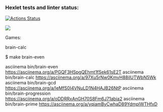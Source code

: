 ### Hexlet tests and linter status:
[![Actions Status](https://github.com/VictoriaBoyarkina/frontend-project-44/workflows/hexlet-check/badge.svg)](https://github.com/VictoriaBoyarkina/frontend-project-44/actions)

<a href="https://codeclimate.com/github/VictoriaBoyarkina/frontend-project-44/maintainability"><img src="https://api.codeclimate.com/v1/badges/b08117e8f80826afbb89/maintainability" /></a>

Games:

brain-calc

$ make brain-even
<script async id="asciicast-nBiwzB9BzjsCoE68Be3KKNed6" src="https://asciinema.org/a/nBiwzB9BzjsCoE68Be3KKNed6.js"></script>

asciinema bin/brain-even https://asciinema.org/a/PGQF3HSpgQEhmt1fSek61sE2T
asciinema bin/brain-calc https://asciinema.org/a/97Xu5rNw0KmvH88iIUTWbN5Wk
asciinema bin/brain-gcd https://asciinema.org/a/IeMfS0I4VNuLD1N4HAJB26NtP
asciinema bin/brain-progression https://asciinema.org/a/oDDRRxAnGH70S8Fm6J71abia2
asciinema bin/brain-prime https://asciinema.org/a/yqiamByCwhaD89YdmplWTHfxD
